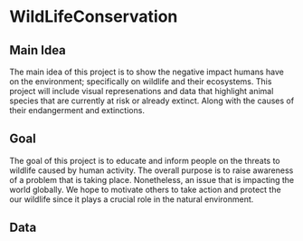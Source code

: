 # WildLifeConservation
## Main Idea
The main idea of this project is to show the negative impact humans have on the environment; specifically on wildlife and their ecosystems. This project will include visual represenations and data that highlight animal species that are currently at risk or already extinct. Along with the causes of their endangerment and extinctions.
## Goal
The goal of this project is to educate and inform people on the threats to wildlife caused by human activity. The overall purpose is to raise awareness of a problem that is taking place. Nonetheless, an issue that is impacting the world globally. We hope to motivate others to take action and protect the our wildlife since it plays a crucial role in the natural environment.
## Data
